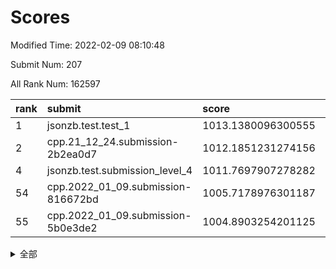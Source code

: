 # Scores

Modified Time: 2022-02-09 08:10:48

Submit Num: 207

All Rank Num: 162597

| rank |               submit               |       score        |       sigma        | pk_num |
| :--- | :--------------------------------- | :----------------- | :----------------- | :----- |
| 1    | jsonzb.test.test_1                 | 1013.1380096300555 | 0.8251845455633682 | 3141   |
| 2    | cpp.21_12_24.submission-2b2ea0d7   | 1012.1851231274156 | 0.7945024917216289 | 3139   |
| 4    | jsonzb.test.submission_level_4     | 1011.7697907278282 | 0.7831939040070541 | 3139   |
| 54   | cpp.2022_01_09.submission-816672bd | 1005.7178976301187 | 0.7261169797864341 | 3144   |
| 55   | cpp.2022_01_09.submission-5b0e3de2 | 1004.8903254201125 | 0.729223819569176  | 3145   |


<details>
<summary>全部</summary>

| rank |                 submit                 |       score        |       sigma        | pk_num |
| :--- | :------------------------------------- | :----------------- | :----------------- | :----- |
| 1    | jsonzb.test.test_1                     | 1013.1380096300555 | 0.8251845455633682 | 3141   |
| 2    | cpp.21_12_24.submission-2b2ea0d7       | 1012.1851231274156 | 0.7945024917216289 | 3139   |
| 3    | gobigger.level_3.submission_level_3_43 | 1011.841577486119  | 0.7853002738618663 | 3141   |
| 4    | jsonzb.test.submission_level_4         | 1011.7697907278282 | 0.7831939040070541 | 3139   |
| 5    | gobigger.level_3.submission_level_3_19 | 1011.566605973914  | 0.7883077004981693 | 3141   |
| 6    | gobigger.level_3.submission_level_3_38 | 1011.5607778717891 | 0.7715834372141147 | 3140   |
| 7    | gobigger.level_3.submission_level_3_18 | 1011.4740128800391 | 0.7740951626442799 | 3148   |
| 8    | gobigger.level_3.submission_level_3_22 | 1011.3610794420146 | 0.7657349939689856 | 3143   |
| 9    | gobigger.level_3.submission_level_3_40 | 1011.0228262199621 | 0.7475423323599018 | 3141   |
| 10   | gobigger.level_3.submission_level_3_33 | 1010.9392914740238 | 0.7727349536626417 | 3133   |
| 11   | gobigger.level_3.submission_level_3_21 | 1010.829494034911  | 0.7451048645044104 | 3136   |
| 12   | gobigger.level_3.submission_level_3_46 | 1010.8167246371667 | 0.750860340516692  | 3139   |
| 13   | gobigger.level_3.submission_level_3_48 | 1010.7325379406066 | 0.7603232897389872 | 3139   |
| 14   | gobigger.level_3.submission_level_3_27 | 1010.6925051521666 | 0.7890276118397704 | 3140   |
| 15   | gobigger.level_3.submission_level_3_13 | 1010.6907520703431 | 0.7652824345184842 | 3142   |
| 16   | gobigger.level_3.submission_level_3_15 | 1010.6525923597696 | 0.7741188577797945 | 3143   |
| 17   | gobigger.level_3.submission_level_3_29 | 1010.577127086488  | 0.7696543637046297 | 3146   |
| 18   | gobigger.level_3.submission_level_3_42 | 1010.4818680013758 | 0.7527778344143916 | 3141   |
| 19   | gobigger.level_3.submission_level_3_41 | 1010.4764053010315 | 0.7569292012096703 | 3142   |
| 20   | gobigger.level_3.submission_level_3_11 | 1010.471680349974  | 0.7603719447439922 | 3141   |
| 21   | gobigger.level_3.submission_level_3_28 | 1010.3737652561667 | 0.7655738149786947 | 3141   |
| 22   | gobigger.level_3.submission_level_3_31 | 1010.3707119904925 | 0.7638057341987838 | 3143   |
| 23   | gobigger.level_3.submission_level_3_20 | 1010.3583630992716 | 0.7650047533829372 | 3138   |
| 24   | gobigger.level_3.submission_level_3_10 | 1010.32486214872   | 0.7617045248886711 | 3144   |
| 25   | gobigger.level_3.submission_level_3_34 | 1010.2754415341333 | 0.7622031392822558 | 3139   |
| 26   | gobigger.level_3.submission_level_3_24 | 1010.2615784196294 | 0.7782056419736774 | 3146   |
| 27   | gobigger.level_3.submission_level_3_2  | 1010.2086812159159 | 0.7759689429459805 | 3140   |
| 28   | gobigger.level_3.submission_level_3_0  | 1010.180103852846  | 0.7680189268146943 | 3139   |
| 29   | gobigger.level_3.submission_level_3_5  | 1010.1096407382704 | 0.7481904289899001 | 3143   |
| 30   | gobigger.level_3.submission_level_3_16 | 1010.0274841624461 | 0.7811425477565983 | 3141   |
| 31   | gobigger.level_3.submission_level_3_17 | 1010.0197996043768 | 0.7686983261504239 | 3137   |
| 32   | gobigger.level_3.submission_level_3_3  | 1009.9589776543413 | 0.7694003728569974 | 3141   |
| 33   | gobigger.level_3.submission_level_3_39 | 1009.9425467411755 | 0.755421455965311  | 3148   |
| 34   | gobigger.level_3.submission_level_3_36 | 1009.9258756075085 | 0.782197458317991  | 3142   |
| 35   | gobigger.level_3.submission_level_3_23 | 1009.9080032466971 | 0.7456923389190105 | 3142   |
| 36   | gobigger.level_3.submission_level_3_6  | 1009.90584988671   | 0.7833093421226582 | 3147   |
| 37   | gobigger.level_3.submission_level_3_4  | 1009.8928244247558 | 0.7684913657266169 | 3142   |
| 38   | gobigger.level_3.submission_level_3_30 | 1009.8616844784985 | 0.761051009322659  | 3144   |
| 39   | gobigger.level_3.submission_level_3_45 | 1009.7611225990319 | 0.7456379584281442 | 3139   |
| 40   | gobigger.level_3.submission_level_3_7  | 1009.7577515714037 | 0.7503287953292493 | 3141   |
| 41   | gobigger.level_3.submission_level_3_44 | 1009.6785702086656 | 0.7326139703954357 | 3139   |
| 42   | gobigger.level_3.submission_level_3_47 | 1009.6201507848933 | 0.7504089247444315 | 3149   |
| 43   | gobigger.level_3.submission_level_3_8  | 1009.5470847185115 | 0.7533343292361687 | 3137   |
| 44   | gobigger.level_3.submission_level_3_26 | 1009.4726951907503 | 0.7420118219241199 | 3144   |
| 45   | gobigger.level_3.submission_level_3_12 | 1009.4351834736668 | 0.75228886478183   | 3144   |
| 46   | gobigger.level_3.submission_level_3_1  | 1009.4026450290607 | 0.7555611157137574 | 3143   |
| 47   | gobigger.level_3.submission_level_3_25 | 1009.3328365773409 | 0.7462880673067652 | 3146   |
| 48   | gobigger.level_3.submission_level_3_14 | 1009.2389926798432 | 0.7471832613279938 | 3148   |
| 49   | gobigger.level_3.submission_level_3_32 | 1009.235406211067  | 0.744586612385039  | 3142   |
| 50   | gobigger.level_3.submission_level_3_9  | 1009.0510957355281 | 0.7586109361615003 | 3144   |
| 51   | gobigger.level_3.submission_level_3_35 | 1008.7635858471344 | 0.7525720023290962 | 3139   |
| 52   | gobigger.level_3.submission_level_3_49 | 1008.3290527779151 | 0.7310487107554631 | 3150   |
| 53   | gobigger.level_3.submission_level_3_37 | 1008.319334576358  | 0.7488699617852331 | 3142   |
| 54   | cpp.2022_01_09.submission-816672bd     | 1005.7178976301187 | 0.7261169797864341 | 3144   |
| 55   | cpp.2022_01_09.submission-5b0e3de2     | 1004.8903254201125 | 0.729223819569176  | 3145   |
| 56   | gobigger.level_1.submission_level_1_42 | 1004.6773520313567 | 0.7186472999186344 | 3139   |
| 57   | gobigger.level_1.submission_level_1_19 | 1004.6207865147076 | 0.7133392393276187 | 3142   |
| 58   | gobigger.level_1.submission_level_1_20 | 1004.4424128243706 | 0.719868639128927  | 3146   |
| 59   | gobigger.level_1.submission_level_1_13 | 1004.2908911552088 | 0.715158875609615  | 3142   |
| 60   | gobigger.level_1.submission_level_1_35 | 1004.1937323737785 | 0.7054910218752785 | 3149   |
| 61   | gobigger.level_1.submission_level_1_21 | 1004.1538119884068 | 0.7190975908650505 | 3146   |
| 62   | gobigger.level_1.submission_level_1_30 | 1004.1391280809927 | 0.7259220751408545 | 3143   |
| 63   | gobigger.level_1.submission_level_1_28 | 1004.1217025748983 | 0.7169504424618289 | 3141   |
| 64   | gobigger.level_1.submission_level_1_43 | 1004.0045038312438 | 0.712423580478463  | 3138   |
| 65   | gobigger.level_1.submission_level_1_31 | 1003.9569253562998 | 0.7215620468923183 | 3142   |
| 66   | gobigger.level_1.submission_level_1_34 | 1003.9344573000603 | 0.7151324258552038 | 3140   |
| 67   | gobigger.level_1.submission_level_1_16 | 1003.8925082585217 | 0.7266791029278683 | 3143   |
| 68   | gobigger.level_1.submission_level_1_38 | 1003.8715174152102 | 0.717546147482553  | 3140   |
| 69   | gobigger.level_1.submission_level_1_22 | 1003.8111213124276 | 0.7070537871971344 | 3136   |
| 70   | gobigger.level_1.submission_level_1_46 | 1003.8032284085605 | 0.7121179387407327 | 3138   |
| 71   | gobigger.level_1.submission_level_1_40 | 1003.7946872444381 | 0.7218306828085564 | 3147   |
| 72   | gobigger.level_1.submission_level_1_12 | 1003.7876888991274 | 0.7066914628827952 | 3142   |
| 73   | gobigger.level_1.submission_level_1_0  | 1003.7676138008877 | 0.7239738811268581 | 3141   |
| 74   | gobigger.level_1.submission_level_1_18 | 1003.740231222675  | 0.7222479382872875 | 3144   |
| 75   | gobigger.level_1.submission_level_1_1  | 1003.6728971834259 | 0.7214771510598653 | 3141   |
| 76   | gobigger.level_1.submission_level_1_4  | 1003.5547571191789 | 0.7300459107922367 | 3145   |
| 77   | gobigger.level_1.submission_level_1_10 | 1003.5502918339295 | 0.7185455915202427 | 3144   |
| 78   | gobigger.level_1.submission_level_1_41 | 1003.5128969796477 | 0.7057366425720414 | 3146   |
| 79   | gobigger.level_1.submission_level_1_33 | 1003.4421335420707 | 0.7172817744424141 | 3137   |
| 80   | gobigger.level_1.submission_level_1_45 | 1003.4334936068005 | 0.7226955407460155 | 3143   |
| 81   | gobigger.level_1.submission_level_1_17 | 1003.4315346425838 | 0.7173231932585102 | 3143   |
| 82   | gobigger.level_1.submission_level_1_27 | 1003.3736596539842 | 0.7231037967521949 | 3140   |
| 83   | gobigger.level_1.submission_level_1_26 | 1003.3631542373312 | 0.7155528023088975 | 3137   |
| 84   | gobigger.level_1.submission_level_1_7  | 1003.3438780474067 | 0.7157425314204906 | 3138   |
| 85   | gobigger.level_1.submission_level_1_14 | 1003.3337634235016 | 0.7180497515723862 | 3141   |
| 86   | gobigger.level_1.submission_level_1_5  | 1003.2915389760146 | 0.7274744609209957 | 3141   |
| 87   | gobigger.level_1.submission_level_1_9  | 1003.1663277079516 | 0.7244988464105855 | 3145   |
| 88   | gobigger.level_1.submission_level_1_36 | 1003.1235254378842 | 0.7192384797103432 | 3141   |
| 89   | gobigger.level_1.submission_level_1_23 | 1003.0892321208721 | 0.7173497765178918 | 3139   |
| 90   | gobigger.level_1.submission_level_1_3  | 1003.0365302558567 | 0.7120570664161441 | 3143   |
| 91   | gobigger.level_1.submission_level_1_37 | 1003.0193783376429 | 0.7193583707189102 | 3141   |
| 92   | gobigger.level_1.submission_level_1_39 | 1002.9838775074951 | 0.7146061098338743 | 3140   |
| 93   | gobigger.level_1.submission_level_1_29 | 1002.9723523828761 | 0.7196215095388825 | 3144   |
| 94   | gobigger.level_1.submission_level_1_8  | 1002.9015065233822 | 0.7173226738779219 | 3136   |
| 95   | gobigger.level_1.submission_level_1_11 | 1002.7967439642977 | 0.7118957554439642 | 3146   |
| 96   | gobigger.level_1.submission_level_1_25 | 1002.7052631875297 | 0.7064611819016913 | 3141   |
| 97   | gobigger.level_1.submission_level_1_48 | 1002.6500812992206 | 0.7205682750887725 | 3150   |
| 98   | gobigger.level_1.submission_level_1_32 | 1002.5342823903285 | 0.7253506828285776 | 3141   |
| 99   | gobigger.level_1.submission_level_1_49 | 1002.5212252501707 | 0.7189525638316768 | 3143   |
| 100  | gobigger.level_1.submission_level_1_44 | 1002.5184549252228 | 0.7166468395400984 | 3145   |
| 101  | gobigger.level_1.submission_level_1_24 | 1002.516125360261  | 0.7124879288388783 | 3145   |
| 102  | gobigger.level_1.submission_level_1_6  | 1002.3928513750093 | 0.7182726147607352 | 3143   |
| 103  | gobigger.level_1.submission_level_1_15 | 1002.3408851315338 | 0.7131289958371478 | 3146   |
| 104  | gobigger.level_1.submission_level_1_2  | 1001.8254268956358 | 0.7186066582819189 | 3143   |
| 105  | gobigger.level_1.submission_level_1_47 | 1001.4610304638734 | 0.7137857641856309 | 3144   |
| 106  | gobigger.random.submission_random_0    | 997.140042845445   | 0.7035397915772429 | 3140   |
| 107  | gobigger.random.submission_random_36   | 996.9885392052286  | 0.7137203178020848 | 3141   |
| 108  | gobigger.random.submission_random_30   | 996.9876225594874  | 0.7093684420759713 | 3145   |
| 109  | gobigger.random.submission_random_27   | 996.7598102738355  | 0.6943559677285367 | 3143   |
| 110  | gobigger.random.submission_random_48   | 996.719266545687   | 0.715917283244496  | 3144   |
| 111  | gobigger.random.submission_random_49   | 996.671532616879   | 0.7042364655099527 | 3142   |
| 112  | gobigger.random.submission_random_44   | 996.6112697686934  | 0.7056298636416497 | 3141   |
| 113  | gobigger.random.submission_random_31   | 996.3996238230334  | 0.7056953785664082 | 3142   |
| 114  | gobigger.random.submission_random_16   | 996.3773214824917  | 0.7148416592375246 | 3138   |
| 115  | gobigger.random.submission_random_34   | 996.3343493436829  | 0.7207746968261154 | 3141   |
| 116  | gobigger.random.submission_random_21   | 996.3118193815712  | 0.7078120250400417 | 3145   |
| 117  | gobigger.random.submission_random_14   | 996.2555275083325  | 0.6973784731400838 | 3140   |
| 118  | gobigger.random.submission_random_19   | 996.1961171289207  | 0.7096083003769549 | 3145   |
| 119  | gobigger.random.submission_random_12   | 996.0866205380595  | 0.7072920931654609 | 3144   |
| 120  | gobigger.random.submission_random_35   | 996.0865026518378  | 0.7128929897267863 | 3138   |
| 121  | gobigger.random.submission_random_38   | 996.074203032511   | 0.7239493618010766 | 3142   |
| 122  | gobigger.random.submission_random_8    | 996.0413041384735  | 0.7180621534012633 | 3142   |
| 123  | gobigger.random.submission_random_11   | 996.039314474974   | 0.7179668323969012 | 3144   |
| 124  | gobigger.random.submission_random_24   | 995.9809152495968  | 0.7146067242188386 | 3144   |
| 125  | gobigger.random.submission_random_3    | 995.9334111050689  | 0.7022719370419632 | 3140   |
| 126  | gobigger.random.submission_random_2    | 995.918521532081   | 0.7103250663625069 | 3141   |
| 127  | gobigger.random.submission_random_43   | 995.8908762383955  | 0.7097913862355124 | 3145   |
| 128  | gobigger.random.submission_random_26   | 995.8838035126722  | 0.7103825311066745 | 3148   |
| 129  | gobigger.random.submission_random_17   | 995.8670859615074  | 0.7153858295586432 | 3143   |
| 130  | gobigger.random.submission_random_42   | 995.8446245242508  | 0.7187484051189544 | 3139   |
| 131  | gobigger.random.submission_random_6    | 995.8416693667236  | 0.7011677497124436 | 3146   |
| 132  | gobigger.random.submission_random_39   | 995.7682245162944  | 0.7219078268043039 | 3145   |
| 133  | gobigger.random.submission_random_47   | 995.7247620250208  | 0.7121053736540469 | 3145   |
| 134  | gobigger.random.submission_random_41   | 995.6600548731836  | 0.7098432835643276 | 3141   |
| 135  | gobigger.random.submission_random_7    | 995.6229636768282  | 0.7199092852150465 | 3138   |
| 136  | gobigger.random.submission_random_29   | 995.5602459673258  | 0.7241216973226234 | 3147   |
| 137  | gobigger.random.submission_random_1    | 995.482134637448   | 0.7070987001367015 | 3145   |
| 138  | gobigger.random.submission_random_33   | 995.4185277503437  | 0.7062167062164532 | 3146   |
| 139  | gobigger.random.submission_random_9    | 995.4134947530837  | 0.7046068203686067 | 3137   |
| 140  | gobigger.random.submission_random_45   | 995.412561557597   | 0.7168029968731223 | 3145   |
| 141  | gobigger.random.submission_random_22   | 995.3860423479265  | 0.7241829457769384 | 3139   |
| 142  | gobigger.random.submission_random_46   | 995.3689991671006  | 0.7105412550975997 | 3139   |
| 143  | gobigger.random.submission_random_4    | 995.3501255930418  | 0.7219137101351727 | 3140   |
| 144  | gobigger.random.submission_random_40   | 995.2951986461738  | 0.7083467522252415 | 3139   |
| 145  | gobigger.random.submission_random_15   | 995.2479844065037  | 0.6973224510226302 | 3140   |
| 146  | gobigger.random.submission_random_23   | 994.9644079585265  | 0.7244300339174329 | 3145   |
| 147  | gobigger.random.submission_random_37   | 994.8641771973917  | 0.7114059588379235 | 3139   |
| 148  | gobigger.random.submission_random_5    | 994.8257066483352  | 0.7146907099557833 | 3139   |
| 149  | gobigger.random.submission_random_25   | 994.7522285225373  | 0.7101927451527905 | 3141   |
| 150  | gobigger.random.submission_random_20   | 994.7087141912399  | 0.7210798925173669 | 3138   |
| 151  | gobigger.random.submission_random_28   | 994.6653505041617  | 0.7139025281246714 | 3148   |
| 152  | gobigger.random.submission_random_13   | 994.6500123247962  | 0.7294592530974331 | 3136   |
| 153  | gobigger.random.submission_random_10   | 994.6437390190124  | 0.7178409138178219 | 3137   |
| 154  | gobigger.random.submission_random_18   | 994.5982623000606  | 0.7103984700772302 | 3142   |
| 155  | gobigger.random.submission_random_32   | 994.3361108386821  | 0.7243038130178869 | 3137   |
| 156  | gobigger.level_2.submission_level_2_31 | 993.5904212762543  | 0.7553170619121694 | 3142   |
| 157  | gobigger.level_2.submission_level_2_20 | 993.3092446628707  | 0.7452602959087864 | 3144   |
| 158  | gobigger.level_2.submission_level_2_24 | 993.2541015217963  | 0.7374445032485255 | 3143   |
| 159  | gobigger.level_2.submission_level_2_4  | 993.101608740851   | 0.7401145894299949 | 3138   |
| 160  | gobigger.level_2.submission_level_2_1  | 993.0642962159633  | 0.7467833318603601 | 3144   |
| 161  | gobigger.level_2.submission_level_2_40 | 992.9440597635574  | 0.7314269128705942 | 3143   |
| 162  | gobigger.level_2.submission_level_2_12 | 992.9004582335762  | 0.7399651532572687 | 3143   |
| 163  | gobigger.level_2.submission_level_2_37 | 992.856610513919   | 0.7309792357491658 | 3140   |
| 164  | gobigger.level_2.submission_level_2_49 | 992.8301313498974  | 0.7341819951069112 | 3137   |
| 165  | gobigger.level_2.submission_level_2_26 | 992.7926212202908  | 0.7299875839013289 | 3143   |
| 166  | gobigger.level_2.submission_level_2_0  | 992.7460180605912  | 0.7340000519269257 | 3142   |
| 167  | gobigger.level_2.submission_level_2_8  | 992.7420963347738  | 0.7288896715700646 | 3142   |
| 168  | gobigger.level_2.submission_level_2_17 | 992.6866822999352  | 0.7271733076072375 | 3144   |
| 169  | gobigger.level_2.submission_level_2_25 | 992.6706283018656  | 0.7476147151371525 | 3143   |
| 170  | gobigger.level_2.submission_level_2_36 | 992.621492489233   | 0.755038176906777  | 3146   |
| 171  | gobigger.level_2.submission_level_2_14 | 992.501285590277   | 0.7485496032561043 | 3139   |
| 172  | gobigger.level_2.submission_level_2_42 | 992.4840220101958  | 0.742164018536306  | 3141   |
| 173  | gobigger.level_2.submission_level_2_22 | 992.2112320836023  | 0.7383492493013116 | 3137   |
| 174  | gobigger.level_2.submission_level_2_29 | 992.168159434199   | 0.7372047778728875 | 3143   |
| 175  | gobigger.level_2.submission_level_2_30 | 992.1677555346226  | 0.7328371074107686 | 3139   |
| 176  | gobigger.level_2.submission_level_2_21 | 992.1069519581007  | 0.7466706524197249 | 3140   |
| 177  | gobigger.level_2.submission_level_2_32 | 992.0860316846257  | 0.7429632701498684 | 3141   |
| 178  | gobigger.level_2.submission_level_2_9  | 992.054039971759   | 0.7451448692163036 | 3139   |
| 179  | gobigger.level_2.submission_level_2_23 | 991.9713034080597  | 0.7421282093416504 | 3141   |
| 180  | gobigger.level_2.submission_level_2_13 | 991.9127863374799  | 0.7523924861999575 | 3141   |
| 181  | gobigger.level_2.submission_level_2_45 | 991.8798393098779  | 0.7465836582602978 | 3140   |
| 182  | gobigger.level_2.submission_level_2_5  | 991.8763054036616  | 0.7513688054026455 | 3139   |
| 183  | gobigger.level_2.submission_level_2_16 | 991.8347268763235  | 0.7380169271023381 | 3140   |
| 184  | gobigger.level_2.submission_level_2_34 | 991.7659104199323  | 0.7561577400996898 | 3143   |
| 185  | gobigger.level_2.submission_level_2_47 | 991.7599578542934  | 0.7658856482642098 | 3142   |
| 186  | gobigger.level_2.submission_level_2_7  | 991.7508444955228  | 0.7319994275229134 | 3141   |
| 187  | gobigger.level_2.submission_level_2_41 | 991.6854107191797  | 0.7559212200105557 | 3144   |
| 188  | gobigger.level_2.submission_level_2_33 | 991.6620547181411  | 0.7403766864095619 | 3140   |
| 189  | gobigger.level_2.submission_level_2_38 | 991.6131369591682  | 0.7471033903763703 | 3139   |
| 190  | gobigger.level_2.submission_level_2_19 | 991.5402535193358  | 0.7537339946161044 | 3142   |
| 191  | gobigger.level_2.submission_level_2_3  | 991.4971531527906  | 0.7567408033077091 | 3140   |
| 192  | gobigger.level_2.submission_level_2_39 | 991.4699881491605  | 0.7517167802774944 | 3144   |
| 193  | gobigger.level_2.submission_level_2_11 | 991.439152529878   | 0.7512653832049229 | 3143   |
| 194  | gobigger.level_2.submission_level_2_43 | 991.3860176825996  | 0.7541988091530945 | 3144   |
| 195  | gobigger.level_2.submission_level_2_27 | 991.3509393368983  | 0.7466123223872588 | 3143   |
| 196  | gobigger.level_2.submission_level_2_44 | 991.3283402936977  | 0.7709298477346644 | 3144   |
| 197  | gobigger.level_2.submission_level_2_10 | 991.2290116625204  | 0.758872574571688  | 3149   |
| 198  | gobigger.level_2.submission_level_2_46 | 991.2228560227189  | 0.7458273639159925 | 3138   |
| 199  | gobigger.level_2.submission_level_2_15 | 991.2181868174152  | 0.7518422153266835 | 3141   |
| 200  | gobigger.level_2.submission_level_2_48 | 990.8820588826745  | 0.7614155958789983 | 3148   |
| 201  | gobigger.level_2.submission_level_2_18 | 990.6530035110198  | 0.770907809230184  | 3143   |
| 202  | gobigger.level_2.submission_level_2_2  | 990.2862895252657  | 0.7757585047548669 | 3144   |
| 203  | gobigger.level_2.submission_level_2_6  | 990.0641410615391  | 0.7489703985955903 | 3147   |
| 204  | gobigger.level_2.submission_level_2_35 | 989.7831495487966  | 0.7998267380303345 | 3141   |
| 205  | gobigger.level_2.submission_level_2_28 | 989.6865141186767  | 0.7828019867842815 | 3143   |
| 206  | gobigger.none.submission_none_0        | 977.2656268453884  | 1.3656674585287225 | 3144   |
| 207  | gobigger.none.submission_none_1        | 976.9406047428333  | 1.4393986827398522 | 3140   |

</details>